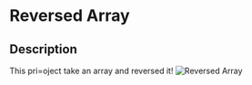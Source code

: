 # Reversed Array

## Description
This pri=oject take an array and reversed it!
![Reversed Array](https://github.com/RouaSmisem02/challenges-and-data-structures/assets/162110860/e669bf4a-8301-4bb9-b58e-651cff3b8aba)
